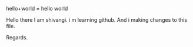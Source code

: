 hello+world = hello world

Hello there 
I am shivangi. i m learning github.
And i making changes to this file.

Regards.
